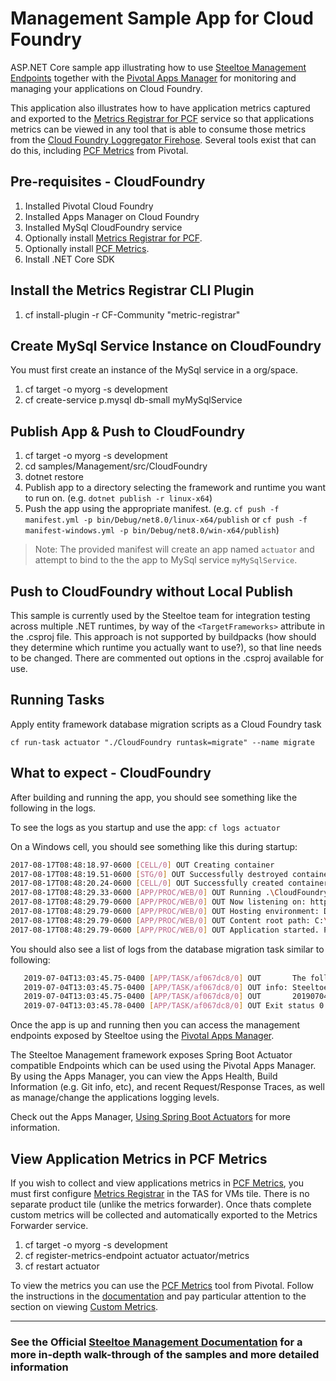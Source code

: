 ﻿# Management Sample App for Cloud Foundry

ASP.NET Core sample app illustrating how to use [Steeltoe Management Endpoints](https://docs.steeltoe.io/api/v3/management/) together with the [Pivotal Apps Manager](https://docs.pivotal.io/application-service/console/index.html) for monitoring and managing your applications on Cloud Foundry.  

This application also illustrates how to have application metrics captured and exported to the [Metrics Registrar for PCF](https://docs.pivotal.io/platform/application-service/2-9/metric-registrar/index.html) service so that applications metrics can be viewed in any tool that is able to consume those metrics from the [Cloud Foundry Loggregator Firehose](https://docs.pivotal.io/pivotalcf/2-1/loggregator/architecture.html#firehose).  Several tools exist that can do this, including [PCF Metrics](https://docs.pivotal.io/app-metrics/1-6/using.html) from Pivotal.

## Pre-requisites - CloudFoundry

1. Installed Pivotal Cloud Foundry
2. Installed Apps Manager on Cloud Foundry
3. Installed MySql CloudFoundry service
4. Optionally install [Metrics Registrar for PCF](https://docs.pivotal.io/platform/application-service/2-9/metric-registrar/index.html).
5. Optionally install [PCF Metrics](https://network.pivotal.io/products/apm).
6. Install .NET Core SDK

## Install the Metrics Registrar CLI Plugin

1. cf install-plugin -r CF-Community "metric-registrar"

## Create MySql Service Instance on CloudFoundry

You must first create an instance of the MySql service in a org/space.

1. cf target -o myorg -s development
2. cf create-service p.mysql db-small myMySqlService

## Publish App & Push to CloudFoundry

1. cf target -o myorg -s development
2. cd samples/Management/src/CloudFoundry
3. dotnet restore
4. Publish app to a directory selecting the framework and runtime you want to run on. (e.g. `dotnet publish -r linux-x64`)
5. Push the app using the appropriate manifest. (e.g. `cf push -f manifest.yml -p bin/Debug/net8.0/linux-x64/publish` or `cf push -f manifest-windows.yml -p bin/Debug/net8.0/win-x64/publish`)

> Note: The provided manifest will create an app named `actuator` and attempt to bind to the the app to MySql service `myMySqlService`.

## Push to CloudFoundry without Local Publish

This sample is currently used by the Steeltoe team for integration testing across multiple .NET runtimes, by way of the `<TargetFrameworks>` attribute in the .csproj file. This approach is not supported by buildpacks (how should they determine which runtime you actually want to use?), so that line needs to be changed. There are commented out options in the .csproj available for use.

## Running Tasks

Apply entity framework database migration scripts as a Cloud Foundry task

``` shell
cf run-task actuator "./CloudFoundry runtask=migrate" --name migrate 
```

## What to expect - CloudFoundry

After building and running the app, you should see something like the following in the logs.

To see the logs as you startup and use the app: `cf logs actuator`

On a Windows cell, you should see something like this during startup:

```bash
2017-08-17T08:48:18.97-0600 [CELL/0] OUT Creating container
2017-08-17T08:48:19.51-0600 [STG/0] OUT Successfully destroyed container
2017-08-17T08:48:20.24-0600 [CELL/0] OUT Successfully created container
2017-08-17T08:48:29.33-0600 [APP/PROC/WEB/0] OUT Running .\CloudFoundry
2017-08-17T08:48:29.79-0600 [APP/PROC/WEB/0] OUT Now listening on: http://0.0.0.0:56925
2017-08-17T08:48:29.79-0600 [APP/PROC/WEB/0] OUT Hosting environment: Development
2017-08-17T08:48:29.79-0600 [APP/PROC/WEB/0] OUT Content root path: C:\containerizer\B91BBA946E8B925107\user\app
2017-08-17T08:48:29.79-0600 [APP/PROC/WEB/0] OUT Application started. Press Ctrl+C to shut down.
```

You should also see a list of logs from the database migration task similar to following:

```bash
   2019-07-04T13:03:45.75-0400 [APP/TASK/af067dc8/0] OUT       The following migrations have been successfully applied:
   2019-07-04T13:03:45.75-0400 [APP/TASK/af067dc8/0] OUT info: Steeltoe.CloudFoundry.Connector.EFCore.MigrateDbContextTask[0]
   2019-07-04T13:03:45.75-0400 [APP/TASK/af067dc8/0] OUT       20190704145149_InitialCreate
   2019-07-04T13:03:45.78-0400 [APP/TASK/af067dc8/0] OUT Exit status 0
```

Once the app is up and running then you can access the management endpoints exposed by Steeltoe using the [Pivotal Apps Manager](https://docs.pivotal.io/pivotalcf/2-1/console/).

The Steeltoe Management framework exposes Spring Boot Actuator compatible Endpoints which can be used using the Pivotal Apps Manager. By using the Apps Manager, you can view the Apps Health, Build Information (e.g. Git info, etc), and recent Request/Response Traces, as well as manage/change the applications logging levels.

Check out the Apps Manager, [Using Spring Boot Actuators](https://docs.pivotal.io/pivotalcf/2-1/console/using-actuators.html) for more information.

## View Application Metrics in PCF Metrics

If you wish to collect and view applications metrics in [PCF Metrics](https://docs.pivotal.io/pcf-metrics/1-4/index.html), you must first configure [Metrics Registrar](https://docs.pivotal.io/platform/application-service/2-9/metric-registrar/index.html) in the TAS for VMs tile. There is no separate product tile (unlike the metrics forwarder). Once thats complete custom metrics will be collected and automatically exported to the Metrics Forwarder service.  

1. cf target -o myorg -s development
2. cf register-metrics-endpoint actuator actuator/metrics
3. cf restart actuator

To view the metrics you can use the [PCF Metrics](https://network.pivotal.io/products/apm) tool from Pivotal. Follow the instructions in the [documentation](https://docs.pivotal.io/app-metrics/1-6/index.html) and pay particular attention to the section on viewing [Custom Metrics](https://docs.pivotal.io/app-metrics/1-6/using.html#custom).

---

### See the Official [Steeltoe Management Documentation](https://steeltoe.io/docs/steeltoe-management) for a more in-depth walk-through of the samples and more detailed information

